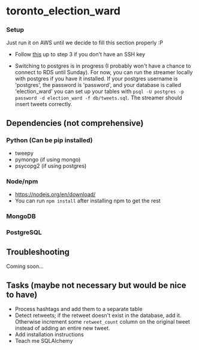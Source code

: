 # toronto_election_ward

### Setup

Just run it on AWS until we decide to fill this section properly :P

* Follow [this](https://help.github.com/articles/connecting-to-github-with-ssh/)
up to step 3 if you don't have an SSH key 

* Switching to postgres is in progress (I probably won't have a chance to connect to RDS until Sunday). For now, you can run the streamer locally with postgres if you have it installed. If your postgres username is 'postgres', the password is 'password', and your database is called 'election_ward' you can set up your tables with `psql -U postgres -p password -d election_ward -f db/tweets.sql`. The streamer should insert tweets correctly. 

## Dependencies (not comprehensive)

### Python (Can be pip installed)

* tweepy
* pymongo (if using mongo)
* psycopg2 (if using postgres)

### Node/npm

* https://nodejs.org/en/download/
* You can run `npm install` after installing npm to get the rest

### MongoDB

### PostgreSQL

## Troubleshooting
Coming soon...

## Tasks (maybe not necessary but would be nice to have)

* Process hashtags and add them to a separate table
* Detect retweets; if the retweet doesn't exist in the database, add it. Otherwise increment some `retweet_count` column on the original tweet instead of adding an entire new tweet.
* Add installation instructions
* Teach me SQLAlchemy
